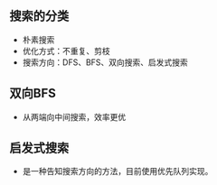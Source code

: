## 搜索的分类
+ 朴素搜索
+ 优化方式：不重复、剪枝
+ 搜索方向：DFS、BFS、双向搜索、启发式搜索

## 双向BFS
+ 从两端向中间搜索，效率更优

## 启发式搜索
+ 是一种告知搜索方向的方法，目前使用优先队列实现。